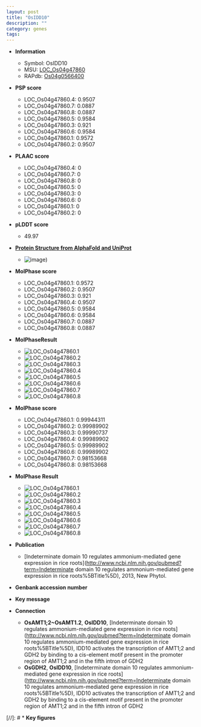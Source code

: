 ```yaml
---
layout: post
title: "OsIDD10"
description: ""
category: genes
tags: 
---
```


* **Information**  
    + Symbol: OsIDD10  
    + MSU: [LOC_Os04g47860](http://rice.plantbiology.msu.edu/cgi-bin/ORF_infopage.cgi?orf=LOC_Os04g47860)  
    + RAPdb: [Os04g0566400](http://rapdb.dna.affrc.go.jp/viewer/gbrowse_details/irgsp1?name=Os04g0566400)  

* **PSP score**  
    + LOC_Os04g47860.4: 0.9507 
    + LOC_Os04g47860.7: 0.0887 
    + LOC_Os04g47860.8: 0.0887 
    + LOC_Os04g47860.5: 0.9584 
    + LOC_Os04g47860.3: 0.921 
    + LOC_Os04g47860.6: 0.9584 
    + LOC_Os04g47860.1: 0.9572 
    + LOC_Os04g47860.2: 0.9507 

* **PLAAC score**  
    + LOC_Os04g47860.4: 0 
    + LOC_Os04g47860.7: 0 
    + LOC_Os04g47860.8: 0 
    + LOC_Os04g47860.5: 0 
    + LOC_Os04g47860.3: 0 
    + LOC_Os04g47860.6: 0 
    + LOC_Os04g47860.1: 0 
    + LOC_Os04g47860.2: 0 

* **pLDDT score**
    + 49.97

* **[Protein Structure from AlphaFold and UniProt](https://www.uniprot.org/uniprotkb/A0A0P0WDK4/entry#structure)**
    + ![image](https://ricepsp.github.io/images/A/AF-A0A0P0WDK4-F1.png))

* **MolPhase score**
    + LOC_Os04g47860.1: 0.9572
    + LOC_Os04g47860.2: 0.9507
    + LOC_Os04g47860.3: 0.921
    + LOC_Os04g47860.4: 0.9507
    + LOC_Os04g47860.5: 0.9584
    + LOC_Os04g47860.6: 0.9584
    + LOC_Os04g47860.7: 0.0887
    + LOC_Os04g47860.8: 0.0887

* **MolPhaseResult**
    + ![LOC_Os04g47860.1](https://ricepsp.github.io/pictures/LOC_Os04g/LOC_Os04g47860.1.png)
    + ![LOC_Os04g47860.2](https://ricepsp.github.io/pictures/LOC_Os04g/LOC_Os04g47860.2.png)
    + ![LOC_Os04g47860.3](https://ricepsp.github.io/pictures/LOC_Os04g/LOC_Os04g47860.3.png)
    + ![LOC_Os04g47860.4](https://ricepsp.github.io/pictures/LOC_Os04g/LOC_Os04g47860.4.png)
    + ![LOC_Os04g47860.5](https://ricepsp.github.io/pictures/LOC_Os04g/LOC_Os04g47860.5.png)
    + ![LOC_Os04g47860.6](https://ricepsp.github.io/pictures/LOC_Os04g/LOC_Os04g47860.6.png)
    + ![LOC_Os04g47860.7](https://ricepsp.github.io/pictures/LOC_Os04g/LOC_Os04g47860.7.png)
    + ![LOC_Os04g47860.8](https://ricepsp.github.io/pictures/LOC_Os04g/LOC_Os04g47860.8.png)

* **MolPhase score**
    + LOC_Os04g47860.1: 0.99944311
    + LOC_Os04g47860.2: 0.99989902
    + LOC_Os04g47860.3: 0.99990737
    + LOC_Os04g47860.4: 0.99989902
    + LOC_Os04g47860.5: 0.99989902
    + LOC_Os04g47860.6: 0.99989902
    + LOC_Os04g47860.7: 0.98153668
    + LOC_Os04g47860.8: 0.98153668

* **MolPhase Result**
    + ![LOC_Os04g47860.1](https://304243504.github.io/Pictures/LOC_Os04g/LOC_Os04g47860.1.png)
    + ![LOC_Os04g47860.2](https://304243504.github.io/Pictures/LOC_Os04g/LOC_Os04g47860.2.png)
    + ![LOC_Os04g47860.3](https://304243504.github.io/Pictures/LOC_Os04g/LOC_Os04g47860.3.png)
    + ![LOC_Os04g47860.4](https://304243504.github.io/Pictures/LOC_Os04g/LOC_Os04g47860.4.png)
    + ![LOC_Os04g47860.5](https://304243504.github.io/Pictures/LOC_Os04g/LOC_Os04g47860.5.png)
    + ![LOC_Os04g47860.6](https://304243504.github.io/Pictures/LOC_Os04g/LOC_Os04g47860.6.png)
    + ![LOC_Os04g47860.7](https://304243504.github.io/Pictures/LOC_Os04g/LOC_Os04g47860.7.png)
    + ![LOC_Os04g47860.8](https://304243504.github.io/Pictures/LOC_Os04g/LOC_Os04g47860.8.png)

* **Publication**  
    + [Indeterminate domain 10 regulates ammonium-mediated gene expression in rice roots](http://www.ncbi.nlm.nih.gov/pubmed?term=Indeterminate domain 10 regulates ammonium-mediated gene expression in rice roots%5BTitle%5D), 2013, New Phytol.

* **Genbank accession number**  

* **Key message**  

* **Connection**  
    + __OsAMT1;2~OsAMT1.2__, __OsIDD10__, [Indeterminate domain 10 regulates ammonium-mediated gene expression in rice roots](http://www.ncbi.nlm.nih.gov/pubmed?term=Indeterminate domain 10 regulates ammonium-mediated gene expression in rice roots%5BTitle%5D), IDD10 activates the transcription of AMT1;2 and GDH2 by binding to a cis-element motif present in the promoter region of AMT1;2 and in the fifth intron of GDH2
    + __OsGDH2__, __OsIDD10__, [Indeterminate domain 10 regulates ammonium-mediated gene expression in rice roots](http://www.ncbi.nlm.nih.gov/pubmed?term=Indeterminate domain 10 regulates ammonium-mediated gene expression in rice roots%5BTitle%5D), IDD10 activates the transcription of AMT1;2 and GDH2 by binding to a cis-element motif present in the promoter region of AMT1;2 and in the fifth intron of GDH2

[//]: # * **Key figures**  


